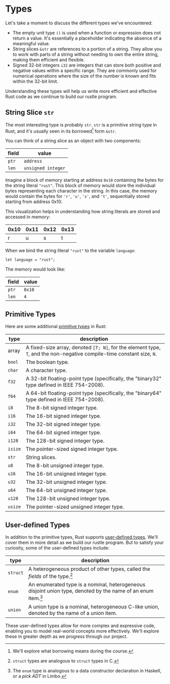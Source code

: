 # Types

Let's take a moment to discuss the different types we've encountered:

- The empty unit type `()` is used when a function or expression does not return
  a value. It's essentially a placeholder indicating the absence of a meaningful
  value.
- String slices `&str` are references to a portion of a string. They allow you
  to work with parts of a string without needing to own the entire string,
  making them efficient and flexible.
- Signed 32-bit integers `i32` are integers that can store both positive and
  negative values within a specific range. They are commonly used for numerical
  operations where the size of the number is known and fits within the 32-bit
  limit.

Understanding these types will help us write more efficient and effective Rust
code as we continue to build our rustle program.

## String Slice `str`

The most interesting type is probably `str`. `str` is a primitive string type in
Rust, and it's usually seen in its borrowed[^1] form `&str`.

You can think of a string slice as an object with two components:

| field | value              |
| ----- | ------------------ |
| `ptr` | `address`          |
| `len` | `unsigned integer` |

Imagine a block of memory starting at address `0x10` containing the bytes for
the string literal `"rust"`. This block of memory would store the individual
bytes representing each character in the string. In this case, the memory would
contain the bytes for `'r'`, `'u'`, `'s'`, and `'t'`, sequentially stored
starting from address 0x10.

This visualization helps in understanding how string literals are stored and
accessed in memory:

| 0x10 | 0x11 | 0x12 | 0x13 |
| ---- | ---- | ---- | ---- |
| r    | u    | s    | t    |

When we bind the string literal `"rust"` to the variable `language`:

```rust,noplayground
let language = "rust";
```

The memory would look like:

| field | value  |
| ----- | ------ |
| `ptr` | `0x10` |
| `len` | `4`    |

## Primitive Types

Here are some additional [primitive types] in Rust:

| type    | description                                                                                                            |
| ------- | ---------------------------------------------------------------------------------------------------------------------- |
| array   | A fixed-size array, denoted `[T; N]`, for the element type, `T`, and the non-negative compile-time constant size, `N`. |
| `bool`  | The boolean type.                                                                                                      |
| `char`  | A character type.                                                                                                      |
| `f32`   | A 32-bit floating-point type (specifically, the "binary32" type defined in IEEE 754-2008).                             |
| `f64`   | A 64-bit floating-point type (specifically, the "binary64" type defined in IEEE 754-2008).                             |
| `i8`    | The 8-bit signed integer type.                                                                                         |
| `i16`   | The 16-bit signed integer type.                                                                                        |
| `i32`   | The 32-bit signed integer type.                                                                                        |
| `i64`   | The 64-bit signed integer type.                                                                                        |
| `i128`  | The 128-bit signed integer type.                                                                                       |
| `isize` | The pointer-sized signed integer type.                                                                                 |
| `str`   | String slices.                                                                                                         |
| `u8`    | The 8-bit unsigned integer type.                                                                                       |
| `u16`   | The 16-bit unsigned integer type.                                                                                      |
| `u32`   | The 32-bit unsigned integer type.                                                                                      |
| `u64`   | The 64-bit unsigned integer type.                                                                                      |
| `u128`  | The 128-bit unsigned integer type.                                                                                     |
| `usize` | The pointer-sized unsigned integer type.                                                                               |

## User-defined Types

In addition to the primitive types, Rust supports [user-defined types]. We'll
cover them in more detail as we build our rustle program. But to satisfy your
curiosity, some of the user-defined types include:

| type     | description                                                                                                  |
| -------- | ------------------------------------------------------------------------------------------------------------ |
| `struct` | A heterogeneous product of other types, called the _fields_ of the type.[^2]                                 |
| `enum`   | An enumerated type is a nominal, heterogeneous disjoint union type, denoted by the name of an enum item.[^3] |
| `union`  | A union type is a nominal, heterogeneous C-like union, denoted by the name of a union item.                  |

These user-defined types allow for more complex and expressive code, enabling
you to model real-world concepts more effectively. We'll explore these in
greater depth as we progress through our project.

[^1]: We'll explore what borrowing means during the course.

[^2]: `struct` types are analogous to `struct` types in C.

[^3]: The `enum` type is analogous to a data constructor declaration in Haskell,
    or a _pick ADT_ in Limbo.

[primitive types]: https://doc.rust-lang.org/std/index.html#primitives
[user-defined types]: https://doc.rust-lang.org/reference/types.html
